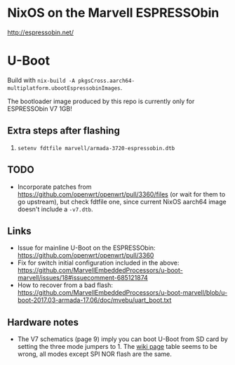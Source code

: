 # NixOS on the Marvell ESPRESSObin
http://espressobin.net/

# U-Boot
Build with `nix-build -A pkgsCross.aarch64-multiplatform.ubootEspressobinImages`.

The bootloader image produced by this repo is currently only for ESPRESSObin V7 1GB!

## Extra steps after flashing
1. `setenv fdtfile marvell/armada-3720-espressobin.dtb`

## TODO
- Incorporate patches from https://github.com/openwrt/openwrt/pull/3360/files (or wait for them to go upstream), but check fdtfile one, since current NixOS aarch64 image doesn't include a `-v7.dtb`.

## Links
- Issue for mainline U-Boot on the ESPRESSObin: https://github.com/openwrt/openwrt/pull/3360
- Fix for switch initial configuration included in the above: https://github.com/MarvellEmbeddedProcessors/u-boot-marvell/issues/18#issuecomment-685121874
- How to recover from a bad flash: https://github.com/MarvellEmbeddedProcessors/u-boot-marvell/blob/u-boot-2017.03-armada-17.06/doc/mvebu/uart_boot.txt

## Hardware notes
- The V7 schematics (page 9) imply you can boot U-Boot from SD card by setting the three mode jumpers to 1. The [wiki page](http://wiki.espressobin.net/tiki-index.php?page=Ports+and+Interfaces) table seems to be wrong, all modes except SPI NOR flash are the same.
